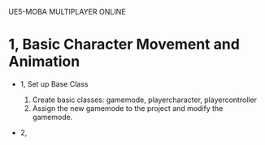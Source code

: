 UE5-MOBA MULTIPLAYER ONLINE 

 # 1, Basic Character Movement and Animation
 
 - 1, Set up Base Class
     1. Create basic classes: gamemode, playercharacter, playercontroller
     2. Assign the new gamemode to the project and modify the gamemode.

- 2, 
    
